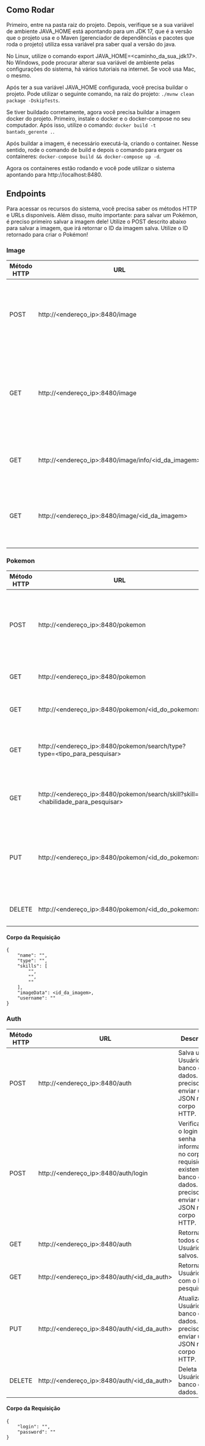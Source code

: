 ## Como Rodar

Primeiro, entre na pasta raiz do projeto. Depois, verifique se a sua variável de ambiente JAVA_HOME está apontando para um JDK 17, que é a versão que o projeto usa e o Maven (gerenciador de dependências e pacotes que roda o projeto) utiliza essa variável pra saber qual a versão do java.

No Linux, utilize o comando export JAVA_HOME=<caminho_da_sua_jdk17>. No Windows, pode procurar alterar sua variável de ambiente pelas configurações do sistema, há vários tutoriais na internet. Se você usa Mac, o mesmo.

Após ter a sua variável JAVA_HOME configurada, você precisa buildar o projeto. Pode utilizar o seguinte comando, na raiz do projeto: `./mvnw clean package -DskipTests`.

Se tiver buildado corretamente, agora você precisa buildar a imagem docker do projeto. Primeiro, instale o docker e o docker-compose no seu computador. Após isso, utilize o comando: `docker build -t bantads_gerente .`.

Após buildar a imagem, é necessário executá-la, criando o container. Nesse sentido, rode o comando de build e depois o comando para erguer os containeres: `docker-compose build && docker-compose up -d`.

Agora os containeres estão rodando e você pode utilizar o sistema apontando para http://localhost:8480.

## Endpoints
Para acessar os recursos do sistema, você precisa saber os métodos HTTP e URLs disponíveis. Além disso, muito importante: para salvar um Pokémon, é preciso primeiro salvar a imagem dele! Utilize o POST descrito abaixo para salvar a imagem, que irá retornar o ID da imagem salva. Utilize o ID retornado para criar o Pokémon!

### Image

| Método HTTP | URL | Descrição |
| --- | --- | --- |
| POST | http://<endereço_ip>:8480/image | Salva uma imagem no banco de dados. É preciso enviar uma imagem no corpo HTTP. |
| GET  | http://<endereço_ip>:8480/image | Retorna todas as imagens salvas. Elas não retornam como imagem, mas sim como dados. |
| GET  | http://<endereço_ip>:8480/image/info/<id_da_imagem> | Retorna informações sobre a imagem com o ID pesquisado. |
| GET  | http://<endereço_ip>:8480/image/<id_da_imagem> | Retorna a imagem com o ID pesquisado. Este método retorna uma imagem real. |

### Pokemon
| Método HTTP | URL | Descrição |
| --- | --- | --- |
| POST | http://<endereço_ip>:8480/pokemon | Salva um Pokémon no banco de dados. É preciso enviar um JSON no corpo HTTP. |
| GET  | http://<endereço_ip>:8480/pokemon | Retorna todos os Pokémon salvos. |
| GET  | http://<endereço_ip>:8480/pokemon/<id_do_pokemon> | Retorna o Pokémon com o ID pesquisado. |
| GET  | http://<endereço_ip>:8480/pokemon/search/type?type=<tipo_para_pesquisar> | Retorna uma lista de nomes dos Pokémon daquele tipo. |
| GET  | http://<endereço_ip>:8480/pokemon/search/skill?skill=<habilidade_para_pesquisar> | Retorna uma lista de nomes dos Pokémon com aquela habilidade. |
| PUT  | http://<endereço_ip>:8480/pokemon/<id_do_pokemon> | Atualiza um Pokémon no banco de dados. É preciso enviar um JSON no corpo HTTP. |
| DELETE  | http://<endereço_ip>:8480/pokemon/<id_do_pokemon> | Deleta um Pokémon no banco de dados. |

#### Corpo da Requisição
```
{
    "name": "",
    "type": "",
    "skills": [
        "",
        "",
        ""
    ],
    "imageData": <id_da_imagem>,
    "username": ""
}
```

### Auth
| Método HTTP | URL | Descrição |
| --- | --- | --- |
| POST | http://<endereço_ip>:8480/auth | Salva um Usuário no banco de dados. É preciso enviar um JSON no corpo HTTP. |
| POST | http://<endereço_ip>:8480/auth/login | Verifica se o login e senha informados no corpo da requisição existem no banco de dados. É preciso enviar um JSON no corpo HTTP. |
| GET  | http://<endereço_ip>:8480/auth | Retorna todos os Usuários salvos. |
| GET  | http://<endereço_ip>:8480/auth/<id_da_auth> | Retorna o Usuário com o ID pesquisado. |
| PUT  | http://<endereço_ip>:8480/auth/<id_da_auth> | Atualiza um Usuário no banco de dados. É preciso enviar um JSON no corpo HTTP. |
| DELETE  | http://<endereço_ip>:8480/auth/<id_da_auth> | Deleta um Usuário no banco de dados. |

#### Corpo da Requisição
```
{
    "login": "",
    "password": ""
}
